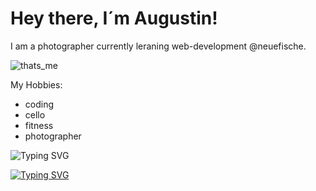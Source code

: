 # Hey there, I´m Augustin!

I am a photographer currently leraning web-development @neuefische.

![thats_me](https://www.themarysue.com/wp-content/uploads/2022/11/Old-Man-Thumbs-Up-Meme.jpeg?fit=2318%2C1545)

My Hobbies:
- coding
- cello
- fitness
- photographer

![Typing SVG](https://readme-typing-svg.demolab.com/?lines=Hey+there!;I'm+Augustin.)

[![Typing SVG](https://readme-typing-svg.demolab.com?font=Fira+Code&size=35&pause=1000&color=F73830&width=435&lines=The+five+boxing+wizards+jump+quickly)](https://git.io/typing-svg)
